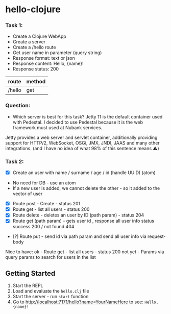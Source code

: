 # hello-clojure

### Task 1:
- Create a Clojure WebApp
- Create a server
- Create a /hello route
- Get user name in parameter (query string)
- Response format: text or json 
- Response content: Hello, {name}! 
- Response status: 200

| route  | method | 
|--------|--------|
| /hello | get    | 

### Question:

- Which server is best for this task?
Jetty 11 is the default container used with Pedestal. I decided to use Pedestal because it is the web framework must used at Nubank services.

Jetty provides a web server and servlet container, additionally providing support for HTTP/2, WebSocket, OSGi, JMX, JNDI, JAAS and many other integrations. (and I have no idea of what 98% of this sentence means ⚠️)


### Task 2:

- [x] Create an user with name / surname / age / id (handle UUID)
(atom)
- No need for DB - use an atom
- If a new user is added, we cannot delete the other - so it added to the vector of user

- [x] Route post - Create - status 201
- [x] Route get - list all users - status 200
- [x] Route delete - deletes an user by ID (path param) - status 204
- [x] Route get (path param) - gets user id , response all user info
status success 200 / not found 404
- [?] Route put - send id via path param and send all user info via request-body


Nice to have:
ok - Route get - list all users - status 200
not yet - Params via query params to search for users in the list 

## Getting Started

1. Start the REPL
2. Load and evaluate the `hello.clj` file
3. Start the server - run `start` function
4. Go to [http://localhost:7171/hello?name=YourNameHere](http://localhost:7171/hello?name=Carol) to see: `Hello, {name}!`



